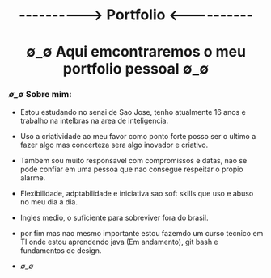 <h1 align="center"> ----------> Portfolio <---------- </h1>
<h1 align="center"> ∅_∅ Aqui emcontraremos o meu portfolio pessoal ∅_∅ </h1>

### *∅_∅* Sobre mim: 
* Estou estudando no senai de Sao Jose, tenho atualmente 16 anos e trabalho na intelbras na area de inteligencia.

* Uso a criatividade ao meu favor como ponto forte posso ser o ultimo a fazer algo mas concerteza sera algo inovador e criativo.

* Tambem sou muito responsavel com compromissos e datas, nao se pode confiar em uma pessoa que nao consegue respeitar o propio alarme.

* Flexibilidade, adptabilidade e iniciativa sao soft skills que uso e abuso no meu dia a dia.

* Ingles medio, o suficiente para sobreviver fora do brasil.

*  por fim mas nao mesmo importante estou fazemdo um curso tecnico em TI onde estou aprendendo java (Em andamento), git bash e fundamentos de design.
* *∅_∅*
